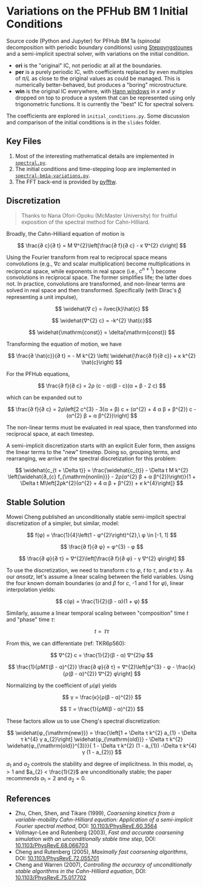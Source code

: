 # Variations on the PFHub BM 1 Initial Conditions

Source code (Python and Jupyter) for PFHub BM 1a (spinodal decomposition with
periodic boundary conditions) using [Steppyngstounes][steppyngstounes] and a
semi-implicit spectral solver, with variations on the initial condition.

* **ori** is the "original" IC, not periodic at all at the boundaries.
* **per** is a purely periodic IC, with coefficients replaced by even multiples
  of $\pi/L$ as close to the original values as could be managed. This is
  numerically better-behaved, but produces a "boring" microstructure.
* **win** is the original IC everywhere, with [Hann windows][hann] in $x$ and
  $y$ dropped on top to produce a system that can be represented using only
  trigonometric functions. It is currently the "best" IC for spectral solvers.

The coefficients are explored in `initial_conditions.py`.
Some discussion and comparison of the initial conditions is in the `slides`
folder.

## Key Files

1. Most of the interesting mathematical details are implemented in
   [`spectral.py`](./spectral.py).
2. The initial conditions and time-stepping loop are implemented in
   [`spectral-bm1a-variations.py`](./spectral-bm1a-variations.py).
3. The FFT back-end is provided by [pyfftw][pyfftw].

## Discretization

> Thanks to Nana Ofori-Opoku (McMaster University) for fruitful
> exposition of the spectral method for Cahn-Hilliard.

Broadly, the Cahn-Hilliard equation of motion is

$$
\frac{∂ c}{∂ t} = M ∇^{2}\left[\frac{∂ f}{∂ c} - κ ∇^{2} c\right]
$$

Using the Fourier transform from real to reciprocal space means convolutions
(e.g., $∇ c$ and scalar multiplication) become multiplications in
reciprocal space, while exponents in real space (i.e., $c^{n\neq 1}$) become
convolutions in reciprocal space. The former simplifies life; the latter does
not. In practice, convolutions are transformed, and non-linear terms are solved
in real space and then transformed. Specifically (with Dirac's [𝛿](https://en.wikipedia.org/wiki/Dirac_delta_function)
representing a unit impulse),

$$ \widehat{∇ c} = i\vec{k}\hat{c} $$

$$ \widehat{∇^{2} c} = -k^{2} \hat{c}$$

$$ \widehat{\mathrm{const}} = \delta(\mathrm{const}) $$

Transforming the equation of motion, we have

$$
\frac{∂ \hat{c}}{∂ t} = - M k^{2} \left( \widehat{\frac{∂ f}{∂ c}} + κ k^{2} \hat{c}\right)
$$

For the PFHub equations,

$$
\frac{∂ f}{∂ c} = 2ρ (c - α)(β - c)(α + β - 2 c)
$$

which can be expanded out to

$$
\frac{∂ f}{∂ c} = 2ρ\left[2 c^{3} - 3(α + β) c + (α^{2} + 4 α β + β^{2}) c - (α^{2} β + α β^{2})\right]
$$

The non-linear terms must be evaluated in real space, then transformed into
reciprocal space, at each timestep.

A semi-implicit discretization starts with an explicit Euler form,
then assigns the linear terms to the "new" timestep. Doing so, grouping terms,
and rearranging, we arrive at the spectral discretization for this problem:

$$
\widehat{c_{t + \Delta t}} = \frac{\widehat{c_{t}} - \Delta t M k^{2} \left(\widehat{∂_{c} f_{\mathrm{nonlin}}} - 2ρ(α^{2} β + α β^{2})\right)}{1 + \Delta t M\left[2ρk^{2}(α^{2} + 4 α β + β^{2}) + κ k^{4}\right]}
$$

## Stable Solution

Mowei Cheng published an unconditionally stable semi-implicit spectral
discretization of a simpler, but similar, model:

$$ f(φ) = \frac{1}{4}\left(1 - φ^{2}\right)^{2},\ φ \in [-1, 1] $$

$$ \frac{∂ f}{∂ φ} = φ^{3} - φ $$

$$ \frac{∂ φ}{∂ τ} = ∇^{2}\left[\frac{∂ f}{∂ φ} - γ ∇^{2} φ\right] $$

To use the discretization, we need to transform $c$ to $φ$, $t$ to $τ$,
and $κ$ to $γ$. As our _ansatz_, let's assume a linear scaling
between the field variables. Using the four known domain boundaries
($α$ and $β$ for $c$, -1 and 1 for $φ$), linear interpolation yields:

$$ c(φ) = \frac{1}{2}(β - α)(1 + φ) $$

Similarly, assume a linear temporal scaling between "composition" time $t$ and
"phase" time $τ$:

$$ t = Ⲧ τ$$

From this, we can differentiate (ref: TKR6p560):

$$ ∇^{2} c = \frac{1}{2}(β - α) ∇^{2}φ $$

$$ \frac{1}{ρMⲦ(β - α)^{2}} \frac{∂ φ}{∂ τ} = ∇^{2}\left[φ^{3} - φ - \frac{κ}{ρ(β - α)^{2}} ∇^{2} φ\right] $$

Normalizing by the coefficient of $μ(φ)$ yields

$$ γ = \frac{κ}{ρ(β - α)^{2}} $$

$$ Ⲧ = \frac{1}{ρM(β - α)^{2}} $$

These factors allow us to use Cheng's spectral discretization:

$$
\widehat{φ_{\mathrm{new}}} = \frac{\left[1 + \Delta τ k^{2} a_{1} - \Delta τ k^{4} γ a_{2}\right] \widehat{φ_{\mathrm{old}}} - \Delta τ k^{2} \widehat{φ_{\mathrm{old}}^{3}}}{ 1 - \Delta τ k^{2} (1 - a_{1}) -\Delta τ k^{4} γ (1 - a_{2})}
$$

$a_{1}$ and $a_{2}$ controls the stability and degree of implicitness.
In this model, $a_{1} > 1$ and $a_{2} < \frac{1}{2}$ are unconditionally
stable; the paper recommends $a_{1} = 2$ and $a_{2} = 0$.

## References

* Zhu, Chen, Shen, and Tikare (1999),
  _Coarsening kinetics from a variable-mobility Cahn-Hilliard equation: Application of a semi-implicit Fourier spectral method_,
  DOI: [10.1103/PhysRevE.60.3564](https://doi.org/10.1103/PhysRevE.60.3564)
* Vollmayr-Lee and Rutenberg (2003),
  _Fast and accurate coarsening simulation with an unconditionally stable time step_,
  DOI: [10.1103/PhysRevE.68.066703](https://doi.org/10.1103/PhysRevE.68.066703)
* Cheng and Rutenberg (2005),
  _Maximally fast coarsening algorithms_,
  DOI: [10.1103/PhysRevE.72.055701](https://doi.org/10.1103/PhysRevE.72.055701)
* Cheng and Warren (2007),
  _Controlling the accuracy of unconditionally stable algorithms in the Cahn-Hilliard equation_,
  DOI: [10.1103/PhysRevE.75.017702](https://doi.org/10.1103/PhysRevE.75.017702)

<!-- links -->
[hann]: https://en.wikipedia.org/wiki/Window_function#Hann_and_Hamming_windows
[pyfftw]: https://hgomersall.github.io/pyFFTW/
[steppyngstounes]: https://pages.nist.gov/steppyngstounes/en/main/index.html
